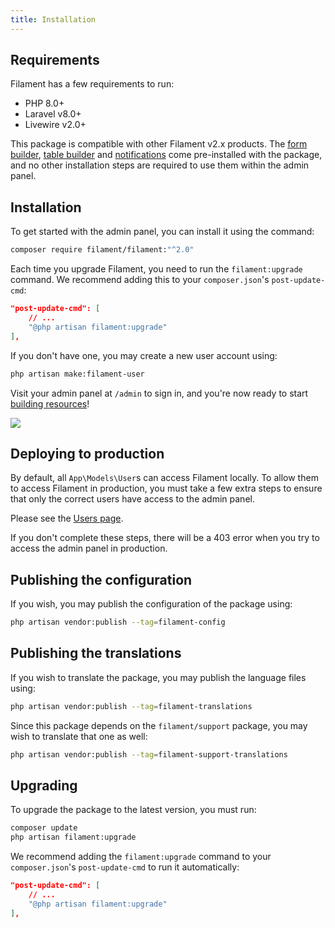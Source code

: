```yaml
---
title: Installation
---
```


## Requirements

Filament has a few requirements to run:

- PHP 8.0+
- Laravel v8.0+
- Livewire v2.0+

This package is compatible with other Filament v2.x products. The [form builder](/docs/forms), [table builder](/docs/tables) and [notifications](/docs/notifications) come pre-installed with the package, and no other installation steps are required to use them within the admin panel.

## Installation

To get started with the admin panel, you can install it using the command:

```bash
composer require filament/filament:"^2.0"
```

Each time you upgrade Filament, you need to run the `filament:upgrade` command. We recommend adding this to your `composer.json`'s `post-update-cmd`:

```json
"post-update-cmd": [
    // ...
    "@php artisan filament:upgrade"
],
```

If you don't have one, you may create a new user account using:

```bash
php artisan make:filament-user
```

Visit your admin panel at `/admin` to sign in, and you're now ready to start [building resources](resources)!

[![](https://user-images.githubusercontent.com/41773797/147615302-daec5d1c-e3ac-428a-98c2-c3fb40d945b5.png)](https://demo.filamentphp.com)

## Deploying to production

By default, all `App\Models\User`s can access Filament locally. To allow them to access Filament in production, you must take a few extra steps to ensure that only the correct users have access to the admin panel.

Please see the [Users page](users#authorizing-access-to-the-admin-panel).

If you don't complete these steps, there will be a 403 error when you try to access the admin panel in production.

## Publishing the configuration

If you wish, you may publish the configuration of the package using:

```bash
php artisan vendor:publish --tag=filament-config
```

## Publishing the translations

If you wish to translate the package, you may publish the language files using:

```bash
php artisan vendor:publish --tag=filament-translations
```

Since this package depends on the `filament/support` package, you may wish to translate that one as well:
```bash
php artisan vendor:publish --tag=filament-support-translations
```

## Upgrading

To upgrade the package to the latest version, you must run:

```bash
composer update
php artisan filament:upgrade
```

We recommend adding the `filament:upgrade` command to your `composer.json`'s `post-update-cmd` to run it automatically:

```json
"post-update-cmd": [
    // ...
    "@php artisan filament:upgrade"
],
```
